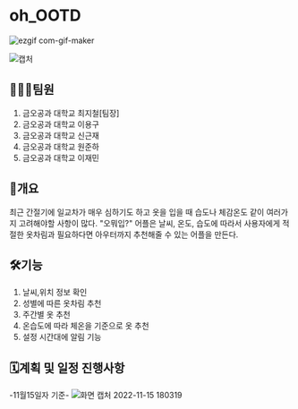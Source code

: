 # oh_OOTD
![ezgif com-gif-maker](https://user-images.githubusercontent.com/114370871/201268381-918ed781-3eb1-476a-bc02-6e9715693348.gif)

![캡처](https://user-images.githubusercontent.com/60930743/195562657-02aa82f8-2714-4a0d-8245-e0ca39cfd403.PNG)

## 👨‍👦‍👦팀원
1. 금오공과 대학교 최지철[팀장]
2. 금오공과 대학교 이용구
3. 금오공과 대학교 신근재
4. 금오공과 대학교 원준하
5. 금오공과 대학교 이재민


## 📃개요
최근 간절기에 일교차가 매우 심하기도 하고 옷을 입을 때 습도나 체감온도 같이 여러가지 고려해야할 사항이 많다. "오뭐입?" 어플은 날씨, 온도, 습도에 따라서 사용자에게 적절한 옷차림과 필요하다면 아우터까지 추천해줄 수 있는 어플을 만든다.


## 🛠기능
1. 날씨,위치 정보 확인
2. 성별에 따른 옷차림 추천
3. 주간별 옷 추천
4. 온습도에 따라 체온을 기준으로 옷 추천
5. 설정 시간대에 알림 기능 


## 🗓계획 및 일정 진행사항
-11월15일자 기준-
![화면 캡처 2022-11-15 180319](https://user-images.githubusercontent.com/114370871/201876607-2e162e31-8a74-4aad-8e34-9931a1a2aa5d.png)


